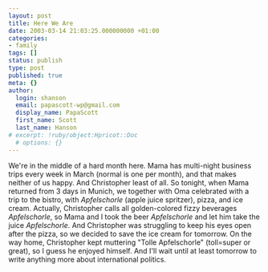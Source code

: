```yaml
---
layout: post
title: Here We Are
date: 2003-03-14 21:03:25.000000000 +01:00
categories:
- family
tags: []
status: publish
type: post
published: true
meta: {}
author:
  login: shanson
  email: papascott-wp@gmail.com
  display_name: PapaScott
  first_name: Scott
  last_name: Hanson
# excerpt: !ruby/object:Hpricot::Doc
  # options: {}
---
```

<p>We're in the middle of a hard month here. Mama has multi-night business trips every week in March (normal is one per month), and that makes neither of us happy. And Christopher least of all. So tonight, when Mama returned from 3 days in Munich, we together with Oma celebrated with a trip to the bistro, with <em>Apfelschorle</em> (apple juice spritzer), pizza, and ice cream. Actually, Christopher calls all golden-colored fizzy beverages <em>Apfelschorle</em>, so Mama and I took the beer <em>Apfelschorle</em> and let him take the juice <em>Apfelschorle</em>. And Christopher was struggling to keep his eyes open after the pizza, so we decided to save the ice cream for tomorrow. On the way home, Christopher kept muttering "Tolle Apfelschorle" (toll=super or great), so I guess he enjoyed himself. And I'll wait until at least tomorrow to write anything more about international politics.</p>
